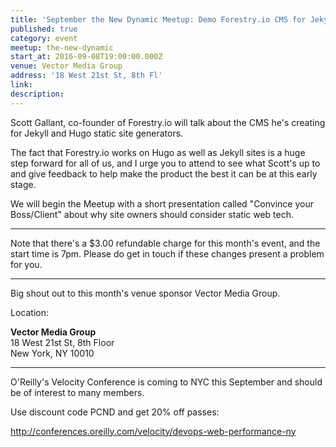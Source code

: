 ```yaml
---
title: 'September the New Dynamic Meetup: Demo Forestry.io CMS for Jekyll and Hugo Static Sites'
published: true
category: event
meetup: the-new-dynamic
start_at: 2016-09-08T19:00:00.000Z
venue: Vector Media Group
address: '18 West 21st St, 8th Fl'
link:
description:
---
```



Scott Gallant, co-founder of Forestry.io will talk about the CMS he's creating for Jekyll and Hugo static site generators.&nbsp;&nbsp;

The fact that Forestry.io works on Hugo as well as Jekyll sites is a huge step forward for all of us, and I urge you to attend to see what Scott's up to and give feedback to help make the product the best it can be at this early stage.

We will begin the Meetup with a short presentation called "Convince your Boss/Client" about why site owners should consider static web tech.&nbsp;

---

Note that there's a $3.00 refundable charge for this month's event, and the start time is 7pm. Please do get in touch if these changes present a problem for you.

---

Big shout out to this month's venue sponsor Vector Media Group.

Location:

**Vector Media Group&nbsp;**
<br>18 West 21st St, 8th Floor&nbsp;
<br>New York, NY 10010

---

O'Reilly's Velocity Conference is coming to NYC this September and should be of interest to many members.&nbsp;

Use discount code PCND and get 20% off passes: &nbsp;

http://conferences.oreilly.com/velocity/devops-web-performance-ny